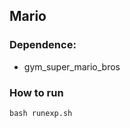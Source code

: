 ## Mario

### Dependence:

- gym_super_mario_bros



### How to run 

```
bash runexp.sh
```







